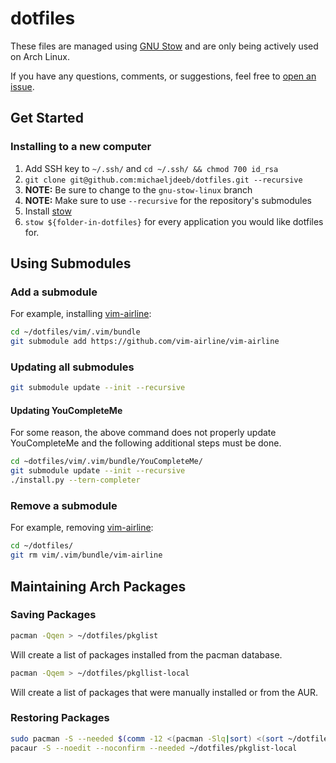# dotfiles

These files are managed using [GNU Stow](https://www.gnu.org/software/stow/) and are only being actively used on Arch Linux.

If you have any questions, comments, or suggestions, feel free to [open an issue](https://github.com/michaeljdeeb/dotfiles/issues).

## Get Started

### Installing to a new computer
1. Add SSH key to `~/.ssh/` and `cd ~/.ssh/ && chmod 700 id_rsa`
2. `git clone git@github.com:michaeljdeeb/dotfiles.git --recursive`
  1. **NOTE:** Be sure to change to the `gnu-stow-linux` branch
  2. **NOTE:** Make sure to use `--recursive` for the repository's submodules
4. Install [stow](https://www.gnu.org/software/stow/)
5. `stow ${folder-in-dotfiles}` for every application you would like dotfiles for.

## Using Submodules

### Add a submodule
For example, installing [vim-airline](https://github.com/vim-airline/vim-airline):
```bash
cd ~/dotfiles/vim/.vim/bundle
git submodule add https://github.com/vim-airline/vim-airline
```

### Updating all submodules
```bash
git submodule update --init --recursive
```

#### Updating YouCompleteMe

For some reason, the above command does not properly update YouCompleteMe and the following additional steps must be done.

```bash
cd ~dotfiles/vim/.vim/bundle/YouCompleteMe/
git submodule update --init --recursive
./install.py --tern-completer
```

### Remove a submodule
For example, removing [vim-airline](https://github.com/vim-airline/vim-airline):
```bash
cd ~/dotfiles/
git rm vim/.vim/bundle/vim-airline
```

## Maintaining Arch Packages

### Saving Packages

```bash
pacman -Qqen > ~/dotfiles/pkglist
```
Will create a list of packages installed from the pacman database.

```bash
pacman -Qqem > ~/dotfiles/pkgllist-local
```
Will create a list of packages that were manually installed or from the AUR.

### Restoring Packages
```bash
sudo pacman -S --needed $(comm -12 <(pacman -Slq|sort) <(sort ~/dotfiles/pkglist))
pacaur -S --noedit --noconfirm --needed ~/dotfiles/pkglist-local
```

